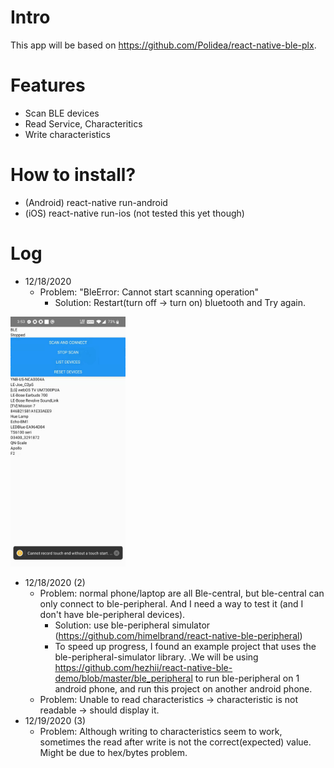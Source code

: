 # Intro
This app will be based on https://github.com/Polidea/react-native-ble-plx.

# Features
 - Scan BLE devices
 - Read Service, Characteritics
 - Write characteristics

# How to install? 
 - (Android) react-native run-android
 - (iOS) react-native run-ios (not tested this yet though)

# Log
 - 12/18/2020
   - Problem: "BleError: Cannot start scanning operation"
       - Solution: Restart(turn off -> turn on) bluetooth and Try again.

<img src="./img/scanBLE.png" height= "400px" />

 - 12/18/2020 (2)
    - Problem: normal phone/laptop are all Ble-central, but ble-central can only connect to ble-peripheral. And I need a way to test it (and I don't have ble-peripheral devices).
      - Solution: use ble-peripheral simulator (https://github.com/himelbrand/react-native-ble-peripheral) 
      - To speed up progress, I found an example project that uses the ble-peripheral-simulator library. .We will be using https://github.com/hezhii/react-native-ble-demo/blob/master/ble_peripheral to run ble-peripheral on 1 android phone, and run this project on another android phone.
     - Problem: Unable to read characteristics -> characteristic is not readable -> should display it.
 - 12/19/2020 (3)
   - Problem: Although writing to characteristics seem to work, sometimes the read after write is not the correct(expected) value. Might be due to hex/bytes problem.